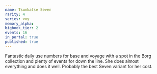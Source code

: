 ```yaml
---
name: Tsunkatse Seven
rarity: 4
series: voy
memory_alpha:
bigbook_tier: 2
events: 16
in_portal: true
published: true
---
```


Fantastic daily use numbers for base and voyage with a spot in the Borg collection and plenty of events for down the line. She does almost everything and does it well. Probably the best Seven variant for her cost.
